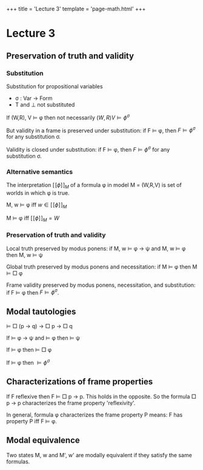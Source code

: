 +++
title = 'Lecture 3'
template = 'page-math.html'
+++
# Lecture 3
## Preservation of truth and validity
### Substitution
Substitution for propositional variables
- σ : Var → Form
- T and ⊥ not substituted

If (W,R), V ⊨ φ then not necessarily $(W,R) V \models \phi^{\sigma}$

But validity in a frame is preserved under substitution: if F ⊨ φ, then $F \models \phi^{\sigma}$ for any substitution σ.

Validity is closed under substitution: if F ⊨ φ, then $F \models \phi^{\sigma}$ for any substitution σ.

### Alternative semantics
The interpretation $[\![ \phi ]\!] _{M}$ of a formula φ in model M = (W,R,V) is set of worlds in which φ is true.

M, w ⊨ φ iff $w \in [\![\phi]\!]_{M}$

M ⊨ φ iff $[\![\phi]\!]_{M} = W$

### Preservation of truth and validity
Local truth preserved by modus ponens: if M, w ⊨ φ → ψ and M, w ⊨ φ then M, w ⊨ ψ

Global truth preserved by modus ponens and necessitation: if M ⊨ φ then M ⊨ □ φ

Frame validity preserved by modus ponens, necessitation, and substitution: if F ⊨ φ then $F \models \phi^{\sigma}$.

## Modal tautologies
⊨ □ (p → q) → □ p → □ q

If ⊨ φ → ψ and ⊨ φ then ⊨ ψ

If ⊨ φ then ⊨ □ φ

If ⊨ φ then $\models \phi^{\sigma}$

## Characterizations of frame properties
If F reflexive then F ⊨ □ p → p.
This holds in the opposite.
So the formula □ p → p characterizes the frame property 'reflexivity'.

In general, formula φ characterizes the frame property P means: F has property P iff F ⊨ φ.

## Modal equivalence
Two states M, w and M', w' are modally equivalent if they satisfy the same formulas.

